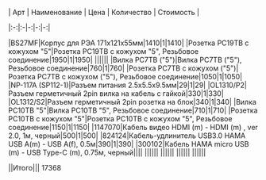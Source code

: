 | Арт | Наименование | Цена | Количество | Стоимость |

|:-:|:-|-:|-:|-:|

|BS27MF|Корпус для РЭА 171x121x55мм|1410|1|1410|
|Розетка РС19ТВ с кожухом "5"|Розетка РС19ТВ с кожухом "5", Резьбовое соединение|1950|1|1950|
||||||
|Вилка РС7ТВ ("5")|Вилка РС7ТВ ("5"), Резьбовое соединение|760|1|760|
|Розетка РС7ТВ с кожухом ("5")|Розетка РС7ТВ с кожухом ("5"), Резьбовое соединение|1050|1|1050|
|NP-117A (SP112-1)|Разъем питания 2.5х5.5х9.5мм|29|1|29|
|OL1310/P2|Разъем герметичный 2pin вилка на кабель с гайкой|330|1|330|
|OL1312/S2|Разъем герметичный 2pin розетка на блок|340|1|340|
|Вилка РС10ТВ "5"|Вилка РС10ТВ "5", Резьбовое соединение|710|1|710|
|Розетка РС10ТВ с кожухом "5"|Розетка РС10ТВ с кожухом "5", Резьбовое соединение|1150|1|1150|
|1147070|Кабель видео HDMI (m) - HDMI (m) , ver 2.0, 1м, черный|500|1|500|
|824124|Кабель-удлинитель USB3.0 HAMA USB A(m) - USB A(f), 0.5м|390|1|390|
|300102|Кабель HAMA micro USB (m) - USB Type-C (m), 0.75м, черный||||
||||||
||||||
||||||
||||||

||Итого||| 17368
